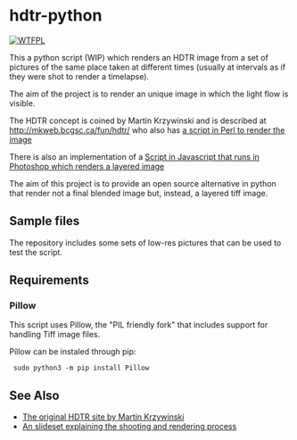 # hdtr-python
[![WTFPL](http://www.wtfpl.net/wp-content/uploads/2012/12/wtfpl-badge-1.png)](http://www.wtfpl.net/)

This a python script (WIP) which renders an HDTR image from a set of pictures of the same place taken at different times (usually at intervals as if they were shot to render a timelapse). 

The aim of the project is to render an unique image in which the light flow is visible.

The HDTR concept is coined by Martin Krzywinski and is described at http://mkweb.bcgsc.ca/fun/hdtr/ who also has [a script in Perl to render the image](http://mkweb.bcgsc.ca/fun/hdtr/?code)

There is also an implementation of a [Script in Javascript that runs in Photoshop which renders a layered image](https://github.com/dgomezg/hdtr-photoshop-js)

The aim of this project is to provide an open source alternative in python that render not a final blended image but, instead, a layered tiff image.

## Sample files

The repository includes some sets of low-res pictures that can be used to test the script.

## Requirements

### Pillow
This script uses Pillow, the "PIL friendly fork" that includes support for handling Tiff image files.

Pillow can be instaled through pip:

```
 sudo python3 -m pip install Pillow
```

## See Also

- [The original HDTR site by Martin Krzywinski](http://mkweb.bcgsc.ca/fun/hdtr/)
- [An slideset explaining the shooting and rendering process](https://www.slideshare.net/dgomezg/hdtr-psjs)
